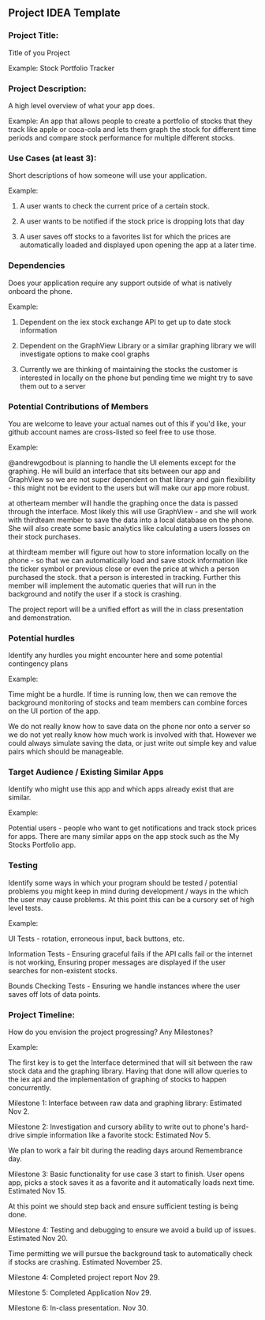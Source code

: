 ## Project IDEA Template

### Project Title:
Title of you Project

Example: Stock Portfolio Tracker

### Project Description:

A high level overview of what your app does.

Example:
An app that allows people to create a portfolio of stocks that they track like apple or coca-cola and lets them graph the stock for different time periods and compare stock performance for multiple different stocks.

### Use Cases (at least 3):
Short descriptions of how someone will use your application.

Example:

1. A user wants to check the current price of a certain stock.

2. A user wants to be notified if the stock price is dropping lots that day

3. A user saves off stocks to a favorites list for which the prices are automatically loaded and displayed upon opening the app at a later time.

### Dependencies

Does your application require any support outside of what is natively onboard the phone.

Example:

1. Dependent on the iex stock exchange API to get up to date stock information

2. Dependent on the GraphView Library or a similar graphing library we will investigate options to make cool graphs

3. Currently we are thinking of maintaining the stocks the customer is interested in locally on the phone but pending time we might try to save them out to a server

### Potential Contributions of Members

You are welcome to leave your actual names out of this if you'd like, your github account names are cross-listed so feel free to use those.

Example:

@andrewgodbout is planning to handle the UI elements except for the graphing. He will build an interface that sits between our app and GraphView so we are not super dependent on that library and gain flexibility - this might not be evident to the users but will make our app more robust.

at otherteam member will handle the graphing once the data is passed through the interface. Most likely this will use GraphView - and she will work with thirdteam member to save the data into a local database on the phone. She will also create some basic analytics like calculating a users losses on their stock purchases.

at thirdteam member will figure out how to store information locally on the phone - so that we can automatically load and save stock information like the ticker symbol or previous close or even the price at which a person purchased the stock. that a person is interested in tracking. Further this member will implement the automatic queries that will run in the background and notify the user if a stock is crashing.

The project report will be a unified effort as will the in class presentation and demonstration.

### Potential hurdles

Identify any hurdles you might encounter here and some potential contingency plans

Example:

Time might be a hurdle. If time is running low, then we can remove the background monitoring of stocks and team members can combine forces on the UI portion of the app.

We do not really know how to save data on the phone nor onto a server so we do not yet really know how much work is involved with that. However we could always simulate saving the data, or just write out simple key and value pairs which should be manageable.  

### Target Audience / Existing Similar Apps

Identify who might use this app and which apps already exist that are similar.

Example:

Potential users - people who want to get notifications and track stock prices for apps. There are many similar apps on the app stock such as the My Stocks Portfolio app.

### Testing

Identify some ways in which your program should be tested / potential problems you might keep in mind during development / ways in the which the user may cause problems. At this point this can be a cursory set of high level tests.

Example:

UI Tests - rotation, erroneous input, back buttons, etc.

Information Tests - Ensuring graceful fails if the API calls fail or the internet is not working, Ensuring proper messages are displayed if the user searches for non-existent stocks.

Bounds Checking Tests - Ensuring we handle instances where the user saves off lots of data points.

### Project Timeline:

How do you envision the project progressing? Any Milestones?

Example:

The first key is to get the Interface determined that will sit between the raw stock data and the graphing library. Having that done will allow queries to the iex api and the implementation of graphing of stocks to happen concurrently.

Milestone 1: Interface between raw data and graphing library: Estimated Nov 2.

Milestone 2: Investigation and cursory ability to write out to phone's hard-drive simple information like a favorite stock: Estimated Nov 5.

We plan to work a fair bit during the reading days around Remembrance day.

Milestone 3: Basic functionality for use case 3 start to finish. User opens app, picks a stock saves it as a favorite and it automatically loads next time. Estimated Nov 15.

At this point we should step back and ensure sufficient testing is being done.

Milestone 4: Testing and debugging to ensure we avoid a build up of issues. Estimated Nov 20.

Time permitting we will pursue the background task to automatically check if stocks are crashing. Estimated November 25.

Milestone 4: Completed project report Nov 29.

Milestone 5: Completed Application Nov 29.

Milestone 6: In-class presentation. Nov 30.
